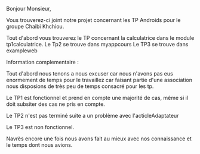 Bonjour Monsieur, 

Vous trouverez-ci joint notre projet concernant les TP Androids pour le groupe Chaibi Khchiou. 

Tout d'abord vous trouverez le TP concernant la calculatrice dans le module tp1calculatrice. 
Le Tp2 se trouve dans myappcours
Le TP3 se trouve dans exampleweb

Information complementaire :

Tout d'abord nous tenons a nous excuser car nous n'avons pas eus enormement de temps pour le travaillez car faisant partie d'une association nous disposions de très peu de temps consacré pour les tp.

Le TP1 est fonctionnel et prend en compte une majorité de cas, même si il doit subsiter des cas ne pris en compte.

Le TP2 n'est pas terminé suite a un problème avec l'acticleAdaptateur

Le TP3 est non fonctionnel. 

Navrès encore une fois nous avons fait au mieux avec nos connaissance et le temps dont nous avions. 

